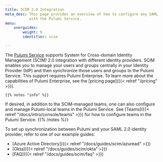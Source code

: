 ```yaml
---
title: SCIM 2.0 Integration
meta_desc: This page provides an overview of how to configure any SAML 2.0 identity provider
           with the Pulumi Service.
menu:
    userguides:
        weight: 9
        identifier: scim

---
```


The [Pulumi Service](https://app.pulumi.com) supports System for Cross-domain Identity Management (SCIM) 2.0 integration with different identity providers. SCIM enables you to manage your users and groups centrally in your Identity Provider (IdP) and then synchronize those users and groups to the Pulumi Service. This support requires Pulumi Enterprise. To learn more about the capabilities of Pulumi Enterprise, see the [pricing page]({{< relref "/pricing" >}}).

    {{% notes "info" %}}
If desired, in addition to the SCIM-managed teams, one can also configure and manage Pulumi-local teams in the Pulumi Service. See [Teams]({{< relref "/docs/intro/console/teams" >}}) for how to configure teams in the Pulumi Service.
    {{% /notes %}}

To set up synchronization between Pulumi and your SAML 2.0 identity provider, refer to one of our example guides:

- [Azure Active Directory]({{< relref "/docs/guides/scim/azuread" >}})
- [Okta]({{< relref "/docs/guides/scim/okta" >}})
- [FAQ]({{< relref "/docs/guides/scim/faq" >}})
